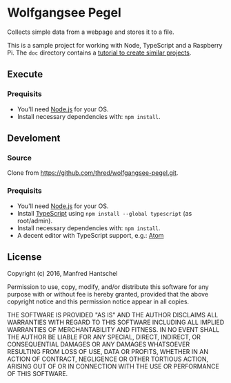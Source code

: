 # Wolfgangsee Pegel

Collects simple data from a webpage and stores it to a file.

This is a sample project for working with Node, TypeScript and a Raspberry Pi. The `doc` directory contains a [tutorial to create similar projects](doc/tutorial.md).

## Execute

### Prequisits

* You'll need [Node.js](https://nodejs.org/) for your OS.
* Install necessary dependencies with: `npm install`.

## Develoment

### Source

Clone from https://github.com/thred/wolfgangsee-pegel.git.

### Prequisits

* You'll need [Node.js](https://nodejs.org/) for your OS.
* Install [TypeScript](http://www.typescriptlang.org/) using `npm install --global typescript` (as root/admin).
* Install necessary dependencies with: `npm install`.
* A decent editor with TypeScript support, e.g.: [Atom](https://atom.io/)

## License

Copyright (c) 2016, Manfred Hantschel

Permission to use, copy, modify, and/or distribute this software for any purpose with or without fee is hereby granted, provided that the above copyright notice and this permission notice appear in all copies.

THE SOFTWARE IS PROVIDED "AS IS" AND THE AUTHOR DISCLAIMS ALL WARRANTIES WITH REGARD TO THIS SOFTWARE INCLUDING ALL IMPLIED WARRANTIES OF MERCHANTABILITY AND FITNESS. IN NO EVENT SHALL THE AUTHOR BE LIABLE FOR ANY SPECIAL, DIRECT, INDIRECT, OR CONSEQUENTIAL DAMAGES OR ANY DAMAGES WHATSOEVER RESULTING FROM LOSS OF USE, DATA OR PROFITS, WHETHER IN AN ACTION OF CONTRACT, NEGLIGENCE OR OTHER TORTIOUS ACTION, ARISING OUT OF OR IN CONNECTION WITH THE USE OR PERFORMANCE OF THIS SOFTWARE.
